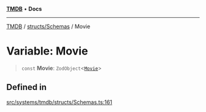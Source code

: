 [**TMDB**](../../../README.md) • **Docs**

***

[TMDB](../../../README.md) / [structs/Schemas](../README.md) / Movie

# Variable: Movie

> `const` **Movie**: `ZodObject`\<[`Movie`](../type-aliases/Movie.md)\>

## Defined in

[src/systems/tmdb/structs/Schemas.ts:161](https://github.com/Norviah/media-hub/blob/e3dc67aa1738d9ad44e6a4419ef7e26de86e1452/src/systems/tmdb/structs/Schemas.ts#L161)

